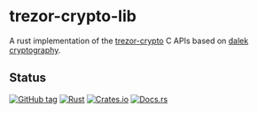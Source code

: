 # trezor-crypto-lib

A rust implementation of the [trezor-crypto]() C APIs based on [dalek cryptography](https://github.com/dalek-cryptography/).

## Status

[![GitHub tag](https://img.shields.io/github/tag/ryankurte/rust-trezor-crypto.svg)](https://github.com/ryankurte/rust-trezor-crypto)
[![Rust](https://github.com/ryankurte/rust-trezor-crypto/actions/workflows/ci.yml/badge.svg)](https://github.com/ryankurte/rust-trezor-crypto/actions/workflows/ci.yml)
[![Crates.io](https://img.shields.io/crates/v/trezor-crypto-lib.svg)](https://crates.io/crates/trezor-crypto-lib)
[![Docs.rs](https://docs.rs/trezor-crypto-lib/badge.svg)](https://docs.rs/trezor-crypto-lib)
